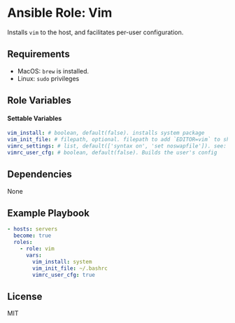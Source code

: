 # Ansible Role: Vim

Installs `vim` to the host, and facilitates per-user configuration.

## Requirements

- MacOS: `brew` is installed.
- Linux: `sudo` privileges

## Role Variables

#### Settable Variables
```yaml
vim_install: # boolean, default(false). installs system package
vim_init_file: # filepath, optional. filepath to add `EDITOR=vim` to shell environment
vimrc_settings: # list, default(['syntax on', 'set noswapfile']). see: http://vimdoc.sourceforge.net/htmldoc/options.html
vimrc_user_cfg: # boolean, default(false). Builds the user's config
```

## Dependencies

None

## Example Playbook
```yaml
- hosts: servers
  become: true
  roles:
    - role: vim
      vars:
        vim_install: system
        vim_init_file: ~/.bashrc
        vimrc_user_cfg: true
```

## License

MIT
